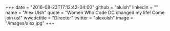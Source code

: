 +++
date = "2016-08-23T17:12:42-04:00"
github = "alulsh"
linkedin = ""
name = "Alex Ulsh"
quote = "Women Who Code DC changed my life! Come join us!"
wwcdctitle = "Director"
twitter = "alexulsh"
image = "/images/alex.jpg"
+++


